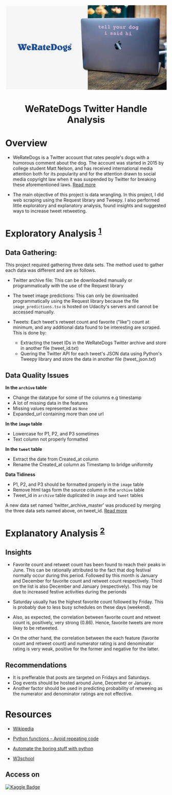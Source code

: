 <img src = "we-rate-dogs.jpg" width = "1000"/>

<h1 align = 'center'>WeRateDogs Twitter Handle Analysis</h1>
<!-- <h2 align = 'center'>Updated: September 14</h2> -->

# Overview
- WeRateDogs is a Twitter account that rates people's dogs with a humorous comment about the dog. The account was started in 2015 by college student Matt Nelson, and has received international media attention both for its popularity and for the attention drawn to social media copyright law when it was suspended by Twitter for breaking these aforementioned laws. [Read more]('https://en.wikipedia.org/wiki/WeRateDogs')

- The main objective of this project is data wrangling. In this project, I did web scraping using the Request library and Tweepy. I also performed little exploratory and explanatory analysis, found insights and suggested ways to increase tweet retweeting.


# Exploratory Analysis <sup>[1](wrangle_act.ipynb)</sup>
## Data Gathering:  
This project required gathering three data sets. The method used to gather each data was different and are as follows.

- Twitter archive file: This can be downloaded manually or programmatically with the use of the Request library

- The tweet image predictions: This can only be downloaded programmatically using the Request library because the file `image_predictions.tsv` is hosted on Udacity's servers and cannot be accessed manually.

- Tweets: Each tweet's retweet count and favorite ("like") count at minimum, and any additional data found to be interesting are scraped. This is done by:
    - Extracting the tweet IDs in the WeRateDogs Twitter archive and store in another file (tweet_id.txt)
    - Quering the Twitter API for each tweet's JSON data using Python's Tweepy library and store the data in another file (tweet_json.txt)

## Data Quality Issues

**In the `archive` table**
- Change the datatype for some of the columns e.g timestamp
- A lot of missing data in the features
- Missing values represented as `None`
- Expanded_url containing more than one url

**In the `image` table**
- Lowercase for P1, P2, and P3 sometimes
- Text column not properly formatted

**In the `tweet` table**
- Extract the date from Created_at column
- Rename the Created_at column as Timestamp to bridge uniformity

**Data Tidiness**
- P1, P2, and P3 should be formatted properly in the `image` table
- Remove html tags form the source column in the `archive` table
- Tweet_id in `archive` table duplicated in `image` and `tweet` tables

A new data set named 'twitter_archive_master' was produced by merging the three data sets named above, on tweet_id. [Read more]('wrangle_report.ipynb')



# Explanatory Analysis <sup>[2](act_report.ipynb)</sup>
## Insights
- Favorite count and retweet count has been found to reach their peaks in June. This can be rationally attributed to the fact that dog festival normally occur during this period. Followed by this month is January and December for favorite count and retweet count respectively. Third on the list is also December and January (respectively). This may be due to increased festive activities during the perionds
  
- Saturday usually has the highest favorite count  followed by Friday. This is probably due to less busy schedules on these days (weekend).

- Also, as expected, the correlation between favorite count and retweet count is, positively, very strong (0.86). Hence, favorite tweets are more likey to be retweeted.

- On the other hand, the correlation between the each feature (favorite count and retweet count) and numerator rating is and denominator rating is very weak, positive for the former and negative for the latter.

## Recommendations
- It is prefferable that posts are targeted on Fridays and Saturdays.
- Dog events should be hosted around June, December or January.
- Another factor should be used in predicting probability of retweeing as the numerator and denominator ratings are not effective.

# Resources
- [Wikipedia](https://en.wikipedia.org/wiki/WeRateDogs)

- [Python functions – Avoid repeating code](https://hub.packtpub.com/python-functions-avoid-repeating-code/)

- [Automate the boring stuff with python](https://automatetheboringstuff.com/)
- [W3school](https://www.w3schools.io/file/markdown-super-sub-script/)

## Access on
[![Kaggle Badge](https://img.shields.io/badge/-Kaggle-0e76a8?style=flat&labelColor=0e76a8&logo=dev.to&logoColor=white)](https://www.kaggle.com/code/nurudeenabdulsalaam/weratedogs-twitter-analysis)
